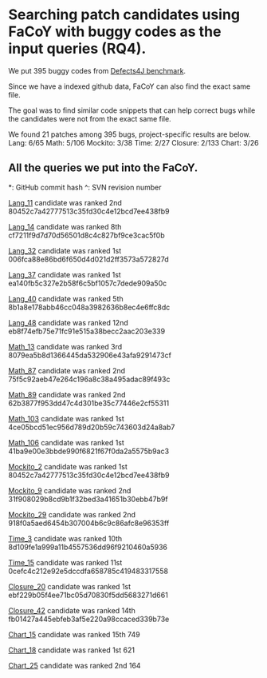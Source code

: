 # Searching patch candidates using FaCoY with buggy codes as the input queries (RQ4).

We put 395 buggy codes from [Defects4J benchmark](https://github.com/rjust/defects4j).

Since we have a indexed github data, FaCoY can also find the exact same file. 

The goal was to find similar code snippets that can help correct bugs while the candidates were not from the exact same file. 

We found 21 patches among 395 bugs, project-specific results are below.
Lang: 6/65
Math: 5/106
Mockito: 3/38
Time: 2/27
Closure: 2/133
Chart: 3/26

## All the queries we put into the FaCoY.
*: GitHub commit hash
^: SVN revision number

[Lang_11](/evaluation/defects4J/snippets/Lang_11) candidate was ranked 2nd
80452c7a42777513c35fd30c4e12bcd7ee438fb9

[Lang_14](/evaluation/defects4J/snippets/Lang_14) candidate was ranked 8th
cf7211f9d7d70d56501d8c4c827bf9ce3cac5f0b

[Lang_32](/evaluation/defects4J/snippets/Lang_32) candidate was ranked 1st
006fca88e86bd6f650d4d021d2ff3573a572827d

[Lang_37](/evaluation/defects4J/snippets/Lang_37) candidate was ranked 1st
ea140fb5c327e2b58f6c5bf1057c7dede909a50c

[Lang_40](/evaluation/defects4J/snippets/Lang_40) candidate was ranked 5th
8b1a8e178abb46cc048a3982636b8ec4e6ffc8dc

[Lang_48](/evaluation/defects4J/snippets/Lang_48) candidate was ranked 12nd
eb8f74efb75e71fc91e515a38becc2aac203e339 

[Math_13](/evaluation/defects4J/snippets/Math_13) candidate was ranked 3rd
8079ea5b8d1366445da532906e43afa9291473cf

[Math_87](/evaluation/defects4J/snippets/Math_87) candidate was ranked 2nd
75f5c92aeb47e264c196a8c38a495adac89f493c 

[Math_89](/evaluation/defects4J/snippets/Math_89) candidate was ranked 2nd
62b3877f953dd47c4d301be35c77446e2cf55311 

[Math_103](/evaluation/defects4J/snippets/Math_103) candidate was ranked 1st
4ce05bcd51ec956d789d20b59c743603d24a8ab7

[Math_106](/evaluation/defects4J/snippets/Math_106) candidate was ranked 1st
41ba9e00e3bbde990f6821f67f0da2a5575b9ac3 

[Mockito_2](/evaluation/defects4J/snippets/Mockito_2) candidate was ranked 1st
80452c7a42777513c35fd30c4e12bcd7ee438fb9 

[Mockito_9](/evaluation/defects4J/snippets/Mockito_9) candidate was ranked 2nd
31f908029b8cd9b1f32bed3a41651b30ebb47b9f 

[Mockito_29](/evaluation/defects4J/snippets/Mockito_29) candidate was ranked 2nd
918f0a5aed6454b307004b6c9c86afc8e96353ff

[Time_3](/evaluation/defects4J/snippets/Time_3) candidate was ranked 10th
8d109fe1a999a11b4557536dd96f9210460a5936 

[Time_15](/evaluation/defects4J/snippets/Time_15) candidate was ranked 11st
0cefc4c212e92e5dccdfa658785c419483317558 

[Closure_20](/evaluation/defects4J/snippets/Closure_20) candidate was ranked 1st
ebf229b05f4ee71bc05d70830f5dd5683271d661 

[Closure_42](/evaluation/defects4J/snippets/Closure_42) candidate was ranked 14th
fb01427a445ebfeb3af5e220a98ccaced339b73e 

[Chart_15](/evaluation/defects4J/snippets/Chart_15) candidate was ranked 15th
749

[Chart_18](/evaluation/defects4J/snippets/Chart_18) candidate was ranked 1st
621

[Chart_25](/evaluation/defects4J/snippets/Chart_25) candidate was ranked 2nd
164
